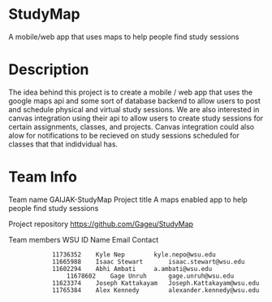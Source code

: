 # StudyMap
A mobile/web app that uses maps to help people find study sessions

# Description
The idea behind this project is to create a mobile / web app that uses the google maps api and some sort of database backend to allow
users to post and schedule physical and virtual study sessions. We are also interested in canvas integration using their api to allow users 
to create study sessions for certain assignments, classes, and projects. Canvas integration could also alow for notifications to be recieved
on study sessions scheduled for classes that that indidvidual has.


# Team Info
Team name	GAIJAK-StudyMap
Project title 	A maps enabled app to help people find study sessions

Project repository	https://github.com/Gageu/StudyMap

Team members	WSU ID		Name	Email	Contact

	        	11736352	Kyle Nep		kyle.nepo@wsu.edu
             	11665988	Isaac Stewart		isaac.stewart@wsu.edu
            	11602294	Abhi Ambati	  	a.ambati@wsu.edu
                	11678602	Gage Unruh		gage.unruh@wsu.edu
            	11623374	Joseph Kattakayam	Joseph.Kattakayam@wsu.edu
	       		11765384	Alex Kennedy		alexander.kennedy@wsu.edu


